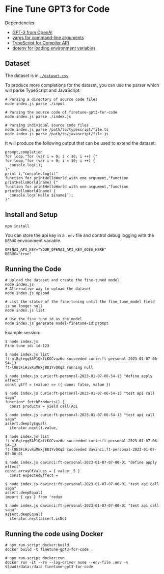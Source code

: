 # Fine Tune GPT3 for Code

Dependencies:
* [GPT-3 from OpenAI](https://github.com/openai/openai-node)
* [yargs for command-line arguments](https://github.com/yargs/yargs)
* [TypeScript for Compiler API](https://github.com/microsoft/TypeScript/wiki/Using-the-Compiler-API)
* [dotenv for loading environment variables](https://github.com/motdotla/dotenv)

## Dataset
The dataset is in [`./dataset.csv`](./dataset.csv).

To produce more completions for the dataset, you can use the parser which will parse TypeScript and JavaScript:

```shell
# Parsing a directory of source code files
node index.js parse ./input

# Parsing the source code of finetune-gpt3-for-code
node index.js parse ./index.js

# Parsing individual source code files
node index.js parse /path/to/typescript/file.ts
node index.js parse /path/to/javascript/file.js
```

It will produce the following output that can be used to extend the dataset:

```
prompt,completion
for loop,"for (var i = 0; i < 10; i ++) {"
for loop,"for (var i = 0; i < 10; i ++) {
  console.log(i);
}"
print i,"console.log(i)"
function for printHelloWorld with one argument,"function printHelloWorld(name) {"
function for printHelloWorld with one argument,"function printHelloWorld(name) {
  console.log(`Hello ${name}`);
}"
```

## Install and Setup

```shell
npm install
```

You can store the api key in a `.env` file and control debug logging with the `DEBUG` environment variable.

```
OPENAI_API_KEY="YOUR_OPENAI_API_KEY_GOES_HERE"
DEBUG="true"
```

## Running the Code

```shell
# Upload the dataset and create the fine-tuned model
node index.js
# Alternative way to upload the dataset
node index.js upload

# List the status of the fine-tuning until the fine_tune_model field is no longer null
node index.js list

# Use the fine tune id as the model
node index.js generate model-finetune-id prompt
```

Example session:

```
$ node index.js
Fine tune id: id-123

$ node index.js list
ft-nlBqfegq5AP1QkfLKOCvuz6u succeeded curie:ft-personal-2023-01-07-06-54-13
ft-l8B3FiHivRuMWxj8U1YvQKq2 running null

$ node index.js curie:ft-personal-2023-01-07-06-54-13 "define apply effect"
const yEff = (value) => ({ done: false, value })

$ node index.js curie:ft-personal-2023-01-07-06-54-13 "test api call saga"
function* fetchProducts() {
  const products = yield call(Api

$ node index.js curie:ft-personal-2023-01-07-06-54-13 "test api call saga"
assert.deeplyEqual(
  iterator.next().value,

$ node index.js list
ft-nlBqfegq5AP1QkfLKOCvuz6u succeeded curie:ft-personal-2023-01-07-06-54-13
ft-l8B3FiHivRuMWxj8U1YvQKq2 succeeded davinci:ft-personal-2023-01-07-07-00-01

$ node index.js davinci:ft-personal-2023-01-07-07-00-01 "define apply effect"
const arrayOfValues = { value: 5 }
  const expectedEffect =

$ node index.js davinci:ft-personal-2023-01-07-07-00-01 "test api call saga"
assert.deepEqual(
import { cps } from 'redux

$ node index.js davinci:ft-personal-2023-01-07-07-00-01 "test api call saga"
assert.deepEqual(
  iterator.next(assert.isNot
```

## Running the code using Docker

```shell
# npm run-script docker:build
docker build -t finetune-gpt3-for-code .

# npm run-script docker:run
docker run -it --rm --log-driver none --env-file .env -v $(pwd)/data:/data finetune-gpt3-for-code
```
